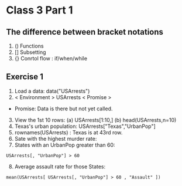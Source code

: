 # Class 3 Part 1
## The difference between bracket notations
1. () Functions 
2. [] Subsetting
3. {} Conrtol flow : if/when/while
## Exercise 1 
1. Load a data: data("USArrests") 
2. < Environment > USArrests < Promise >
+ Promise: Data is there but not yet called.
3. View the 1st 10 rows: (a) USArrests[1:10,] (b) head(USArrests,n=10)
4. Texas's urban population: USArrests["Texas","UrbanPop"]
5. rownames(USArrests) : Texas is at 43rd row.
6. Sate with the highest murder rate: 
7. States with an UrbanPop greater than 60: 
```
USArrests[, "UrbanPop"] > 60
```
8. Average assault rate for those States: 
```
mean(USArrests[ USArrests[, "UrbanPop"] > 60 , "Assault" ])
```

